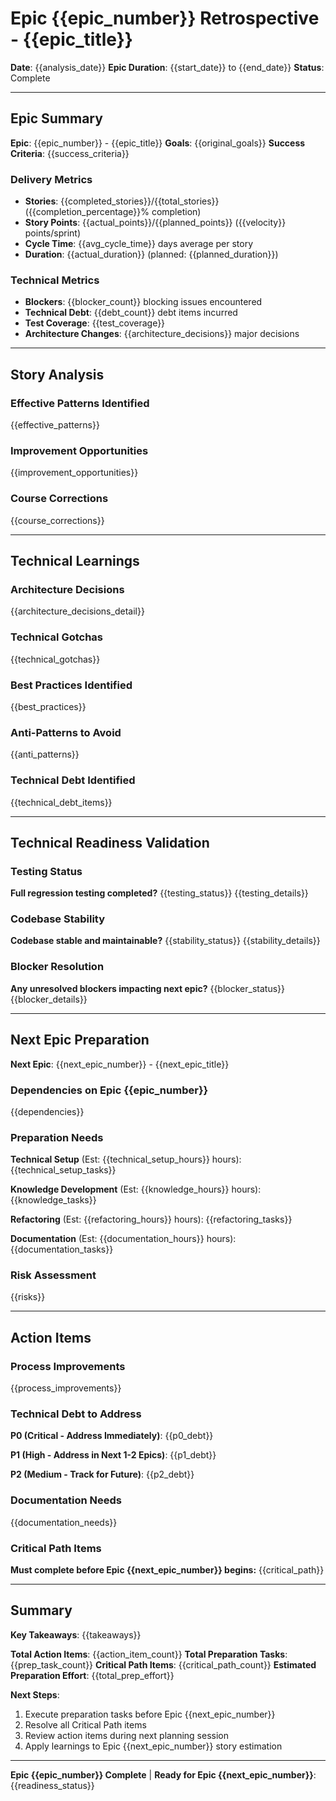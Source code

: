 # Epic {{epic_number}} Retrospective - {{epic_title}}

**Date**: {{analysis_date}}
**Epic Duration**: {{start_date}} to {{end_date}}
**Status**: Complete

---

## Epic Summary

**Epic**: {{epic_number}} - {{epic_title}}
**Goals**: {{original_goals}}
**Success Criteria**: {{success_criteria}}

### Delivery Metrics

- **Stories**: {{completed_stories}}/{{total_stories}} ({{completion_percentage}}% completion)
- **Story Points**: {{actual_points}}/{{planned_points}} ({{velocity}} points/sprint)
- **Cycle Time**: {{avg_cycle_time}} days average per story
- **Duration**: {{actual_duration}} (planned: {{planned_duration}})

### Technical Metrics

- **Blockers**: {{blocker_count}} blocking issues encountered
- **Technical Debt**: {{debt_count}} debt items incurred
- **Test Coverage**: {{test_coverage}}
- **Architecture Changes**: {{architecture_decisions}} major decisions

---

## Story Analysis

### Effective Patterns Identified

{{effective_patterns}}

### Improvement Opportunities

{{improvement_opportunities}}

### Course Corrections

{{course_corrections}}

---

## Technical Learnings

### Architecture Decisions

{{architecture_decisions_detail}}

### Technical Gotchas

{{technical_gotchas}}

### Best Practices Identified

{{best_practices}}

### Anti-Patterns to Avoid

{{anti_patterns}}

### Technical Debt Identified

{{technical_debt_items}}

---

## Technical Readiness Validation

### Testing Status

**Full regression testing completed?** {{testing_status}}
{{testing_details}}

### Codebase Stability

**Codebase stable and maintainable?** {{stability_status}}
{{stability_details}}

### Blocker Resolution

**Any unresolved blockers impacting next epic?** {{blocker_status}}
{{blocker_details}}

---

## Next Epic Preparation

**Next Epic**: {{next_epic_number}} - {{next_epic_title}}

### Dependencies on Epic {{epic_number}}

{{dependencies}}

### Preparation Needs

**Technical Setup** (Est: {{technical_setup_hours}} hours):
{{technical_setup_tasks}}

**Knowledge Development** (Est: {{knowledge_hours}} hours):
{{knowledge_tasks}}

**Refactoring** (Est: {{refactoring_hours}} hours):
{{refactoring_tasks}}

**Documentation** (Est: {{documentation_hours}} hours):
{{documentation_tasks}}

### Risk Assessment

{{risks}}

---

## Action Items

### Process Improvements

{{process_improvements}}

### Technical Debt to Address

**P0 (Critical - Address Immediately)**:
{{p0_debt}}

**P1 (High - Address in Next 1-2 Epics)**:
{{p1_debt}}

**P2 (Medium - Track for Future)**:
{{p2_debt}}

### Documentation Needs

{{documentation_needs}}

### Critical Path Items

**Must complete before Epic {{next_epic_number}} begins:**
{{critical_path}}

---

## Summary

**Key Takeaways**:
{{takeaways}}

**Total Action Items**: {{action_item_count}}
**Total Preparation Tasks**: {{prep_task_count}}
**Critical Path Items**: {{critical_path_count}}
**Estimated Preparation Effort**: {{total_prep_effort}}

**Next Steps**:

1. Execute preparation tasks before Epic {{next_epic_number}}
2. Resolve all Critical Path items
3. Review action items during next planning session
4. Apply learnings to Epic {{next_epic_number}} story estimation

---

**Epic {{epic_number}} Complete** | **Ready for Epic {{next_epic_number}}**: {{readiness_status}}
